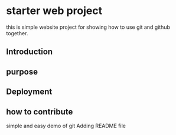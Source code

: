 # starter web project
this is  simple website project for showing how to use git and github together.
## Introduction
## purpose
## Deployment
## how to contribute
simple and easy demo of git 
Adding README file
